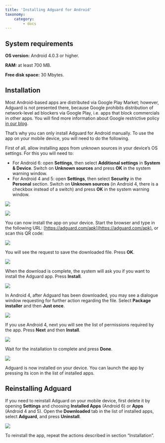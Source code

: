 ```yaml
---
title: 'Installing Adguard for Android'
taxonomy:
    category:
        - docs
---
```


## System  requirements

**OS version:** Android 4.0.3 or higher.

**RAM:** at least 700 MB.

**Free disk space:** 30 Mbytes.

## Installation
Most Android-based apps are distributed via Google Play Market; however, Adguard is not presented there, because Google prohibits distribution of network-level ad blockers via Google Play, i.e. apps that block commercials in other apps. You will find more information about Google restrictive policy [in our blog](https://blog.adguard.com/en/google-removes-adguard-android-app-google-play/).

That’s why you can only install Adguard for Android manually. To use the app on your mobile device, you will need to do the following.

First of all, allow installing apps from unknown sources in your device’s OS settings. For this you will need to:

* For Android 6: open **Settings**, then select **Additional settings** in **System & Device**. Switch on **Unknown sources** and press **OK** in the system warning window.
* For Android 4 and 5: open **Settings**, then select **Security** in the **Personal** section. Switch on **Unknown sources** (in Android 4, there is a checkbox instead of a switch) and press **OK** in the system warning window.

![](android_install_EN_01.png)

![](android_install_EN_02.png)

You can now install the app on your device. Start the browser and type in the following URL: [https://adguard.com/apk](https://adguard.com/apk), or scan this QR code:

![](android_install_EN_03.png)

You will see the request to save the downloaded file. Press **OK**.

![](android_savefile.png)

When the download is complete, the system will ask you if you want to install the Adguard app. Press **Install**.

![](android_install_EN_04.png)

In Android 4, after Adguard has been downloaded, you may see a dialogue window requesting for further action regarding the file. Select **Package installer** and then **Just once**.

![](android_install_EN_05.png)

If you use Android 4, next you will see the list of permissions required by the app. Press **Next** and then **Install**.

![](android_install_EN_06.png)

Wait for the installation to complete and press **Done**.

![](android_install_EN_07.png)

Adguard is now installed on your device. You can launch the app by pressing its icon in the list of installed apps.

## Reinstalling Аdguard
If you need to reinstall Adguard on your mobile device, first delete it by opening **Settings** and choosing **Installed Apps** (Android 6) or **Apps** (Android 4 and 5). Open the **Downloaded** tab in the list of installed apps, select **Adguard**, and press **Uninstall**.

![](android_install_EN_08.png)

To reinstall the app, repeat the actions described in section “Installation”.

